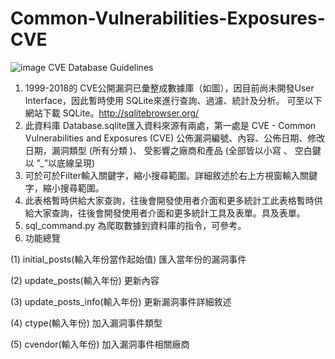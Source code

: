# Common-Vulnerabilities-Exposures-CVE
![image](https://github.com/LinVince/Common-Vulnerability-Exposure-CVE/blob/main/screenshot_cve.png?raw=true)
CVE Database Guidelines
1. 1999-2018的 CVE公開漏洞已彙整成數據庫（如圖），因目前尚未開發User Interface，因此暫時使用 SQLite來進行查詢、過濾、統計及分析。 可至以下網站下載 SQLite。http://sqlitebrowser.org/
2. 此資料庫 Database.sqlite匯入資料來源有兩處，第一處是 CVE - Common Vulnerabilities and Exposures (CVE) 公佈漏洞編號、內容、公佈日期、修改日期，漏洞類型 (所有分類 )、 受影響之廠商和產品 (全部皆以小寫 、 空白鍵以 ”_”以底線呈現)
3. 可於可於Filter輸入關鍵字，縮小搜尋範圍。詳細敘述於右上方視窗輸入關鍵字，縮小搜尋範圍。
4. 此表格暫時供給大家查詢，往後會開發使用者介面和更多統計工此表格暫時供給大家查詢，往後會開發使用者介面和更多統計工具及表單。具及表單。
5. sql_command.py 為爬取數據到資料庫的指令，可參考。
6. 功能總覽　　 

(1) initial_posts(輸入年份當作起始值) 匯入當年份的漏洞事件　　

(2) update_posts(輸入年份) 更新內容　　

(3) update_posts_info(輸入年份) 更新漏洞事件詳細敘述　　

(4) ctype(輸入年份) 加入漏洞事件類型　　

(5) cvendor(輸入年份) 加入漏洞事件相關廠商 　
